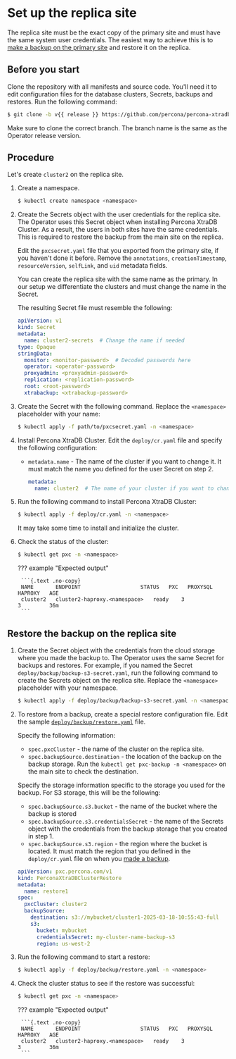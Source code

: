 # Set up the replica site

The replica site must be the exact copy of the primary site and must have the same system user credentials. The easiest way to achieve this is to [make a backup on the primary site](dr-primary.md#create-a-backup-from-the-primary-site) and restore it on the replica. 

## Before you start

Clone the repository with all manifests and source code. You'll need it to edit configuration files for the database clusters, Secrets, backups and restores. Run the following command:

```{.bash data-prompt="$" }
$ git clone -b v{{ release }} https://github.com/percona/percona-xtradb-cluster-operator
```

Make sure to clone the correct branch. The branch name is the same as the Operator release version. 

## Procedure

Let's create `cluster2` on the replica site.

1. Create a namespace.  

    ```{.bash data-prompt="$" }
	$ kubectl create namespace <namespace>
	```

2. Create the Secrets object with the user credentials for the replica site. The Operator uses this Secret object when installing Percona XtraDB Cluster. As a result, the users in both sites have the same credentials. This is required to restore the backup from the main site on the replica.

    Edit the `pxcsecret.yaml` file that you exported from the primary site, if you haven't done it before. Remove the `annotations`, `creationTimestamp`, `resourceVersion`, `selfLink`, and `uid` metadata fields. 

    You can create the replica site with the same name as the primary. In our setup we differentiate the clusters and must change the name in the Secret.

    The resulting Secret file must resemble the following:

    ```yaml
    apiVersion: v1
    kind: Secret
    metadata:
      name: cluster2-secrets  # Change the name if needed
    type: Opaque
    stringData:
      monitor: <monitor-password>  # Decoded passwords here
      operator: <operator-password>
      proxyadmin: <proxyadmin-password>
      replication: <replication-password>
      root: <root-password>
      xtrabackup: <xtrabackup-password>
    ```

3. Create the Secret with the following command. Replace the `<namespace>` placeholder with your name:

	```{.bash data-prompt="$" }
	$ kubectl apply -f path/to/pxcsecret.yaml -n <namespace>
	```

4. Install Percona XtraDB Cluster. Edit the `deploy/cr.yaml` file and specify the following configuration:

    * `metadata.name` - The name of the cluster if you want to change it. It must match the name you defined for the user Secret on step 2.

       ```yaml
       metadata:
         name: cluster2  # The name of your cluster if you want to change it
       ```

5. Run the following command to install Percona XtraDB Cluster:

    ```{.bash data-prompt="$" }
	$ kubectl apply -f deploy/cr.yaml -n <namespace>
	```

	It may take some time to install and initialize the cluster.

6. Check the status of the cluster:

	```{.bash data-prompt="$" }
	$ kubectl get pxc -n <namespace>
	```

	??? example "Expected output"

		```{.text .no-copy}
		NAME       ENDPOINT                   STATUS   PXC   PROXYSQL   HAPROXY   AGE
		cluster2   cluster2-haproxy.<namespace>   ready    3                3         36m
		```

## Restore the backup on the replica site

1. Create the Secret object with the credentials from the cloud storage where you made the backup to. The Operator uses the same Secret for backups and  restores. For example, if you named the Secret `deploy/backup/backup-s3-secret.yaml`, run the following command to create the Secrets object on the replica site. Replace the `<namespace>` placeholder with your namespace.

    ```{.bash data-prompt="$" }
	$ kubectl apply -f deploy/backup/backup-s3-secret.yaml -n <namespace>
	```

2. To restore from a backup, create a special restore configuration file. Edit the sample [`deploy/backup/restore.yaml`](https://github.com/percona/percona-xtradb-cluster-operator/blob/v{{release}}/deploy/backup/restore.yaml) file.
    
    Specify the following information:

    * `spec.pxcCluster` -  the name of the cluster on the replica site. 
    * `spec.backupSource.destination` - the location of the backup on the backup storage. Run the `kubectl get pxc-backup -n <namespace>` on the main site to check the destination.

    Specify the storage information specific to the storage you used for the backup. For S3 storage, this will be the following:

    * `spec.backupSource.s3.bucket` - the name of the bucket where the backup is stored
    * `spec.backupSource.s3.credentialsSecret` - the name of the Secrets object with the credentials from the backup storage that you created in step 1.
    * `spec.backupSource.s3.region` - the region where the bucket is located. It must match the region that you defined in the `deploy/cr.yaml` file on when you [made a backup](#create-a-backup-from-the-primary-site).

	```yaml
	apiVersion: pxc.percona.com/v1
	kind: PerconaXtraDBClusterRestore
	metadata:
	  name: restore1
	spec:
	  pxcCluster: cluster2
	  backupSource:
	    destination: s3://mybucket/cluster1-2025-03-18-10:55:43-full
	    s3:
	      bucket: mybucket
	      credentialsSecret: my-cluster-name-backup-s3
	      region: us-west-2
	```

3. Run the following command to start a restore:

    ```{.bash data-prompt="$" }
	$ kubectl apply -f deploy/backup/restore.yaml -n <namespace>
	```

4. Check the cluster status to see if the restore was successful:

	```{.bash data-prompt="$" }
	$ kubectl get pxc -n <namespace>
	```

	??? example "Expected output"

		```{.text .no-copy}
		NAME       ENDPOINT                   STATUS   PXC   PROXYSQL   HAPROXY   AGE
		cluster2   cluster2-haproxy.<namespace>   ready    3                3         36m
		```
